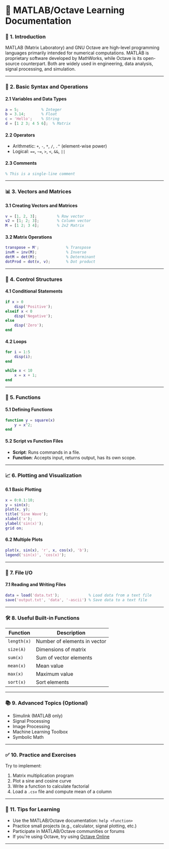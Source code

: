 # 📘 **MATLAB/Octave Learning Documentation**

### 📝 **1. Introduction**

MATLAB (Matrix Laboratory) and GNU Octave are high-level programming languages primarily intended for numerical computations. MATLAB is proprietary software developed by MathWorks, while Octave is its open-source counterpart. Both are widely used in engineering, data analysis, signal processing, and simulation.

---

### 📌 **2. Basic Syntax and Operations**

#### 2.1 Variables and Data Types

```matlab
a = 5;          % Integer
b = 3.14;       % Float
c = 'Hello';    % String
d = [1 2 3; 4 5 6];  % Matrix
```

#### 2.2 Operators

* Arithmetic: `+`, `-`, `*`, `/`, `.^` (element-wise power)
* Logical: `==`, `~=`, `>`, `<`, `&&`, `||`

#### 2.3 Comments

```matlab
% This is a single-line comment
```

---

### 📊 **3. Vectors and Matrices**

#### 3.1 Creating Vectors and Matrices

```matlab
v = [1, 2, 3];         % Row vector
v2 = [1; 2; 3];        % Column vector
M = [1 2; 3 4];        % 2x2 Matrix
```

#### 3.2 Matrix Operations

```matlab
transpose = M';            % Transpose
invM = inv(M);             % Inverse
detM = det(M);             % Determinant
dotProd = dot(v, v);       % Dot product
```

---

### 🔁 **4. Control Structures**

#### 4.1 Conditional Statements

```matlab
if x > 0
    disp('Positive');
elseif x < 0
    disp('Negative');
else
    disp('Zero');
end
```

#### 4.2 Loops

```matlab
for i = 1:5
    disp(i);
end

while x < 10
    x = x + 1;
end
```

---

### 🧮 **5. Functions**

#### 5.1 Defining Functions

```matlab
function y = square(x)
    y = x^2;
end
```

#### 5.2 Script vs Function Files

* **Script**: Runs commands in a file.
* **Function**: Accepts input, returns output, has its own scope.

---

### 📈 **6. Plotting and Visualization**

#### 6.1 Basic Plotting

```matlab
x = 0:0.1:10;
y = sin(x);
plot(x, y);
title('Sine Wave');
xlabel('x');
ylabel('sin(x)');
grid on;
```

#### 6.2 Multiple Plots

```matlab
plot(x, sin(x), 'r', x, cos(x), 'b');
legend('sin(x)', 'cos(x)');
```

---

### 📁 **7. File I/O**

#### 7.1 Reading and Writing Files

```matlab
data = load('data.txt');             % Load data from a text file
save('output.txt', 'data', '-ascii') % Save data to a text file
```

---

### 🛠️ **8. Useful Built-in Functions**

| Function    | Description                  |
| ----------- | ---------------------------- |
| `length(x)` | Number of elements in vector |
| `size(A)`   | Dimensions of matrix         |
| `sum(x)`    | Sum of vector elements       |
| `mean(x)`   | Mean value                   |
| `max(x)`    | Maximum value                |
| `sort(x)`   | Sort elements                |

---

### 📚 **9. Advanced Topics (Optional)**

* Simulink (MATLAB only)
* Signal Processing
* Image Processing
* Machine Learning Toolbox
* Symbolic Math

---

### ✅ **10. Practice and Exercises**

Try to implement:

1. Matrix multiplication program
2. Plot a sine and cosine curve
3. Write a function to calculate factorial
4. Load a `.csv` file and compute mean of a column

---

### 🧠 **11. Tips for Learning**

* Use the MATLAB/Octave documentation: `help <function>`
* Practice small projects (e.g., calculator, signal plotting, etc.)
* Participate in MATLAB/Octave communities or forums
* If you're using Octave, try using [Octave Online](https://octave-online.net/)

---